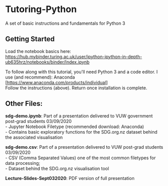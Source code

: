 # Tutoring-Python
 A set of basic instructions and fundamentals for Python 3

## Getting Started
Load the notebook basics here:
https://hub.mybinder.turing.ac.uk/user/ipython-ipython-in-depth-ub635hrz/notebooks/binder/Index.ipynb

To follow along with this tutorial, you'll need Python 3 and a code editor.
I use (and recommend): Anaconda [https://www.anaconda.com/products/individual]  
Follow the instructions (above). Return once installation is complete.

## Other Files:

**sdg-demo.ipynb**: Part of a presentation delivered to VUW government post-grad students 03/09/2020  
    - Jupyter Notebook Filetype (recommended download: Anaconda)  
    - Contains basic exploratory functions for the SDG.org.nz dataset behind the associated visualisation  

**sdg-demo.csv**: Part of a presentation delivered to VUW post-grad students 03/09/2020  
    - CSV (Comma Separated Values) one of the most common filetypes for data processing;     
    - Dataset behind the SDG.org.nz visualisation tool  

**Lecture-Slides-Sept032020**: PDF version of full presentation
